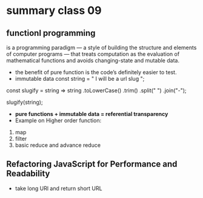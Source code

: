 # summary class 09

## functionl programming
is a programming paradigm — a style of building the structure and elements of computer programs — that treats computation as the evaluation of mathematical functions and avoids changing-state and mutable data.
- the benefit of pure function is the code’s definitely easier to test.
- immutable data
const string = " I will be a url slug   ";

const slugify = string =>
  string
    .toLowerCase()
    .trim()
    .split(" ")
    .join("-");

slugify(string); 
- **pure functions + immutable data = referential transparency**
- Example on Higher order function:
1. map
2. filter
3. basic reduce and advance reduce


## Refactoring JavaScript for Performance and Readability
- take long URl and return short URL
